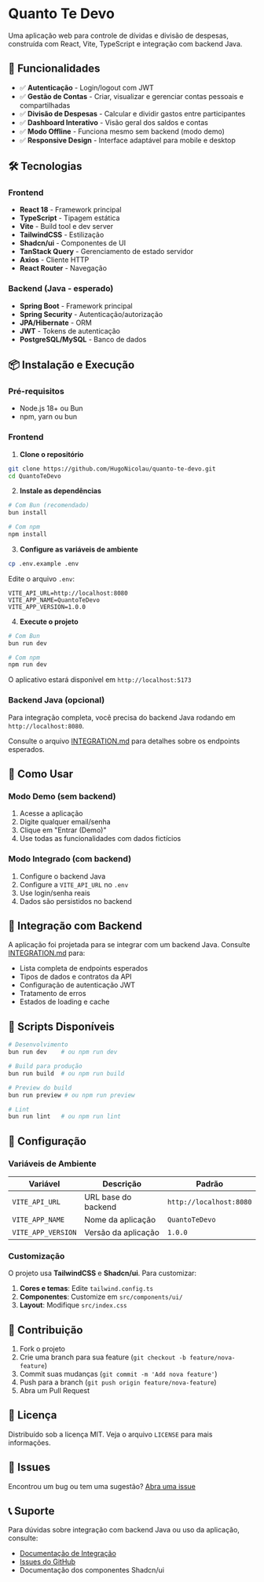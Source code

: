 # Quanto Te Devo

Uma aplicação web para controle de dívidas e divisão de despesas, construída com React, Vite, TypeScript e integração com backend Java.

## 🚀 Funcionalidades

- ✅ **Autenticação** - Login/logout com JWT
- ✅ **Gestão de Contas** - Criar, visualizar e gerenciar contas pessoais e compartilhadas
- ✅ **Divisão de Despesas** - Calcular e dividir gastos entre participantes
- ✅ **Dashboard Interativo** - Visão geral dos saldos e contas
- ✅ **Modo Offline** - Funciona mesmo sem backend (modo demo)
- ✅ **Responsive Design** - Interface adaptável para mobile e desktop

## 🛠️ Tecnologias

### Frontend
- **React 18** - Framework principal
- **TypeScript** - Tipagem estática
- **Vite** - Build tool e dev server
- **TailwindCSS** - Estilização
- **Shadcn/ui** - Componentes de UI
- **TanStack Query** - Gerenciamento de estado servidor
- **Axios** - Cliente HTTP
- **React Router** - Navegação

### Backend (Java - esperado)
- **Spring Boot** - Framework principal
- **Spring Security** - Autenticação/autorização
- **JPA/Hibernate** - ORM
- **JWT** - Tokens de autenticação
- **PostgreSQL/MySQL** - Banco de dados

## 📦 Instalação e Execução

### Pré-requisitos
- Node.js 18+ ou Bun
- npm, yarn ou bun

### Frontend

1. **Clone o repositório**
```bash
git clone https://github.com/HugoNicolau/quanto-te-devo.git
cd QuantoTeDevo
```

2. **Instale as dependências**
```bash
# Com Bun (recomendado)
bun install

# Com npm
npm install
```

3. **Configure as variáveis de ambiente**
```bash
cp .env.example .env
```

Edite o arquivo `.env`:
```env
VITE_API_URL=http://localhost:8080
VITE_APP_NAME=QuantoTeDevo
VITE_APP_VERSION=1.0.0
```

4. **Execute o projeto**
```bash
# Com Bun
bun run dev

# Com npm
npm run dev
```

O aplicativo estará disponível em `http://localhost:5173`

### Backend Java (opcional)

Para integração completa, você precisa do backend Java rodando em `http://localhost:8080`. 

Consulte o arquivo [INTEGRATION.md](INTEGRATION.md) para detalhes sobre os endpoints esperados.

## 🎯 Como Usar

### Modo Demo (sem backend)
1. Acesse a aplicação
2. Digite qualquer email/senha
3. Clique em "Entrar (Demo)"
4. Use todas as funcionalidades com dados fictícios

### Modo Integrado (com backend)
1. Configure o backend Java
2. Configure a `VITE_API_URL` no `.env`
3. Use login/senha reais
4. Dados são persistidos no backend

## 🔗 Integração com Backend

A aplicação foi projetada para se integrar com um backend Java. Consulte [INTEGRATION.md](INTEGRATION.md) para:

- Lista completa de endpoints esperados
- Tipos de dados e contratos da API
- Configuração de autenticação JWT
- Tratamento de erros
- Estados de loading e cache

## 🧪 Scripts Disponíveis

```bash
# Desenvolvimento
bun run dev    # ou npm run dev

# Build para produção
bun run build  # ou npm run build

# Preview do build
bun run preview # ou npm run preview

# Lint
bun run lint   # ou npm run lint
```

## 🔧 Configuração

### Variáveis de Ambiente

| Variável | Descrição | Padrão |
|----------|-----------|---------|
| `VITE_API_URL` | URL base do backend | `http://localhost:8080` |
| `VITE_APP_NAME` | Nome da aplicação | `QuantoTeDevo` |
| `VITE_APP_VERSION` | Versão da aplicação | `1.0.0` |

### Customização

O projeto usa **TailwindCSS** e **Shadcn/ui**. Para customizar:

1. **Cores e temas**: Edite `tailwind.config.ts`
2. **Componentes**: Customize em `src/components/ui/`
3. **Layout**: Modifique `src/index.css`

## 🤝 Contribuição

1. Fork o projeto
2. Crie uma branch para sua feature (`git checkout -b feature/nova-feature`)
3. Commit suas mudanças (`git commit -m 'Add nova feature'`)
4. Push para a branch (`git push origin feature/nova-feature`)
5. Abra um Pull Request

## 📄 Licença

Distribuído sob a licença MIT. Veja o arquivo `LICENSE` para mais informações.

## 🐛 Issues

Encontrou um bug ou tem uma sugestão? [Abra uma issue](../../issues)

## 📞 Suporte

Para dúvidas sobre integração com backend Java ou uso da aplicação, consulte:

- [Documentação de Integração](INTEGRATION.md)
- [Issues do GitHub](../../issues)
- Documentação dos componentes Shadcn/ui